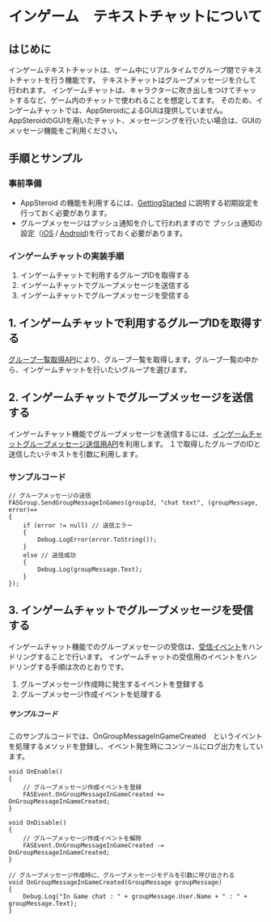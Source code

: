 # インゲーム　テキストチャットについて

## はじめに
インゲームテキストチャットは、ゲーム中にリアルタイムでグループ間でテキストチャットを行う機能です。
テキストチャットはグループメッセージを介して行われます。
インゲームチャットは、キャラクターに吹き出しをつけてチャットするなど、ゲーム内のチャットで使われることを想定してます。
そのため、インゲームチャットでは、AppSteroidによるGUIは提供していません。
AppSteroidのGUIを用いたチャット、メッセージングを行いたい場合は、GUIのメッセージ機能をご利用ください。

## 手順とサンプル

### 事前準備
* AppSteroid の機能を利用するには、[GettingStarted](GettingStarted.md) に説明する初期設定を行っておく必要があります。
* グループメッセージはプッシュ通知を介して行われますので プッシュ通知の設定（[iOS]([Unity-iOS]プッシュ通知の設定方法.md) / [Android]([Unity-Android]プッシュ通知の設定方法.md))を行っておく必要があります。

### インゲームチャットの実装手順

1. インゲームチャットで利用するグループIDを取得する
2. インゲームチャットでグループメッセージを送信する
3. インゲームチャットでグループメッセージを受信する

## 1. インゲームチャットで利用するグループIDを取得する
[グループ一覧取得API](Specs/Spec-FASGroup.md#FASGroup.GetGroupList)により、グループ一覧を取得します。グループ一覧の中から、インゲームチャットを行いたいグループを選びます。

## 2. インゲームチャットでグループメッセージを送信する

インゲームチャット機能でグループメッセージを送信するには、[インゲームチャットグループメッセージ送信用API](Specs/Spec-FASGroup.md#FASGroup.SendGroupMessageInGames)を利用します。
１で取得したグループのIDと送信したいテキストを引数に利用します。

### サンプルコード

    // グループメッセージの送信
    FASGroup.SendGroupMessageInGames(groupId, "chat text", (groupMessage, error)=>
    {
        if (error != null) // 送信エラー
        {
            Debug.LogError(error.ToString());
        }
        else // 送信成功
        {
            Debug.Log(groupMessage.Text);
        }
    });

## 3. インゲームチャットでグループメッセージを受信する

インゲームチャット機能でのグループメッセージの受信は、[受信イベント](Specs/Spec-FASEvent.md#fasevent-specifications)をハンドリングすることで行います。
インゲームチャットの受信用のイベントをハンドリングする手順は次のとおりです。

1. グループメッセージ作成時に発生するイベントを登録する
2. グループメッセージ作成イベントを処理する

##### サンプルコード

このサンプルコードでは、OnGroupMessageInGameCreated　というイベントを処理するメソッドを登録し、イベント発生時にコンソールにログ出力をしています。

    void OnEnable()
    {
        // グループメッセージ作成イベントを登録
        FASEvent.OnGroupMessageInGameCreated += OnGroupMessageInGameCreated;
    }
    
    void OnDisable()
    {
        // グループメッセージ作成イベントを解除
        FASEvent.OnGroupMessageInGameCreated -= OnGroupMessageInGameCreated;
    }
    
    // グループメッセージ作成時に、グループメッセージモデルを引数に呼び出される
    void OnGroupMessageInGameCreated(GroupMessage groupMessage)
    {
        Debug.Log("In Game chat : " + groupMessage.User.Name + " : " + groupMessage.Text);
    }

